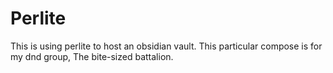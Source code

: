 # Perlite

This is using perlite to host an obsidian vault. This particular compose is for my dnd group, The bite-sized battalion.